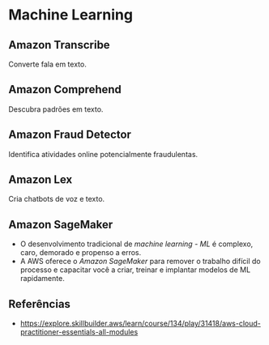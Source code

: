 # Machine Learning

## Amazon Transcribe

Converte fala em texto.

## Amazon Comprehend

Descubra padrões em texto.

## Amazon Fraud Detector

Identifica atividades online potencialmente fraudulentas.

## Amazon Lex

Cria chatbots de voz e texto.

## Amazon SageMaker

- O desenvolvimento tradicional de *machine learning - ML* é complexo, caro, demorado e propenso a erros.
- A AWS oferece o *Amazon SageMaker* para remover o trabalho difícil do processo e capacitar você a criar, treinar e implantar modelos de ML rapidamente.

## Referências

- <https://explore.skillbuilder.aws/learn/course/134/play/31418/aws-cloud-practitioner-essentials-all-modules>
